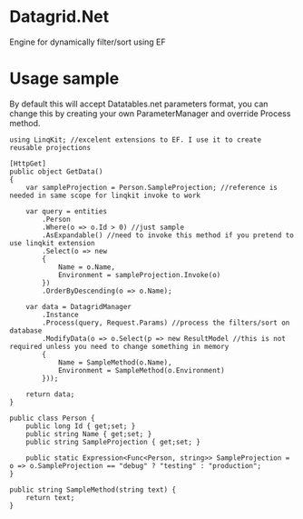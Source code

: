 # Datagrid.Net
Engine for dynamically filter/sort using EF

# Usage sample 
By default this will accept Datatables.net parameters format, you can change this by creating your own ParameterManager and override Process method.

~~~~
using LinqKit; //excelent extensions to EF. I use it to create reusable projections

[HttpGet]
public object GetData()
{
    var sampleProjection = Person.SampleProjection; //reference is needed in same scope for linqkit invoke to work
    
    var query = entities
        .Person
        .Where(o => o.Id > 0) //just sample
        .AsExpandable() //need to invoke this method if you pretend to use linqkit extension
        .Select(o => new
        {
            Name = o.Name,
            Environment = sampleProjection.Invoke(o)
        })
        .OrderByDescending(o => o.Name);

    var data = DatagridManager
        .Instance
        .Process(query, Request.Params) //process the filters/sort on database
        .ModifyData(o => o.Select(p => new ResultModel //this is not required unless you need to change something in memory
        {
            Name = SampleMethod(o.Name),
            Environment = SampleMethod(o.Environment)
        }));
    
    return data;
}

public class Person {
    public long Id { get;set; }
    public string Name { get;set; }
    public string SampleProjection { get;set; }
    
    public static Expression<Func<Person, string>> SampleProjection = o => o.SampleProjection == "debug" ? "testing" : "production";
}

public string SampleMethod(string text) {
    return text;
}
~~~~